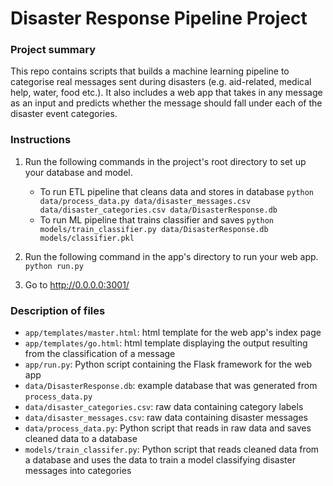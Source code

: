 # Disaster Response Pipeline Project

### Project summary
This repo contains scripts that builds a machine learning pipeline to categorise real messages sent during disasters (e.g. aid-related, medical help, water, food etc.). It also includes a web app that takes in any message as an input and predicts whether the message should fall under each of the disaster event categories.

### Instructions
1. Run the following commands in the project's root directory to set up your database and model.
    - To run ETL pipeline that cleans data and stores in database
        `python data/process_data.py data/disaster_messages.csv data/disaster_categories.csv data/DisasterResponse.db`
    - To run ML pipeline that trains classifier and saves
        `python models/train_classifier.py data/DisasterResponse.db models/classifier.pkl`

2. Run the following command in the app's directory to run your web app.
    `python run.py`

3. Go to http://0.0.0.0:3001/

### Description of files
- `app/templates/master.html`: html template for the web app's index page
- `app/templates/go.html`: html template displaying the output resulting from the classification of a message
- `app/run.py`: Python script containing the Flask framework for the web app
- `data/DisasterResponse.db`: example database that was generated from `process_data.py`
- `data/disaster_categories.csv`: raw data containing category labels
- `data/disaster_messages.csv`: raw data containing disaster messages
- `data/process_data.py`: Python script that reads in raw data and saves cleaned data to a database
- `models/train_classifer.py`: Python script that reads cleaned data from a database and uses the data to train a model classifying disaster messages into categories
